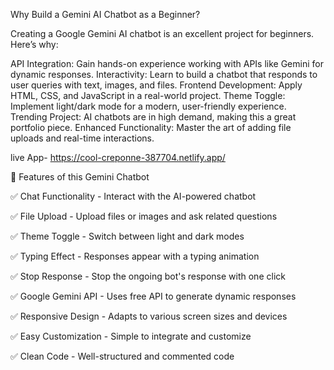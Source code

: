 Why Build a Gemini AI Chatbot as a Beginner?

Creating a Google Gemini AI chatbot is an excellent project for beginners. Here’s why:

API Integration: Gain hands-on experience working with APIs like Gemini for dynamic responses.
Interactivity: Learn to build a chatbot that responds to user queries with text, images, and files.
Frontend Development: Apply HTML, CSS, and JavaScript in a real-world project.
Theme Toggle: Implement light/dark mode for a modern, user-friendly experience.
Trending Project: AI chatbots are in high demand, making this a great portfolio piece.
Enhanced Functionality: Master the art of adding file uploads and real-time interactions.

live App- https://cool-creponne-387704.netlify.app/

🚀 Features of this Gemini Chatbot

✅ Chat Functionality - Interact with the AI-powered chatbot

✅ File Upload - Upload files or images and ask related questions

✅ Theme Toggle - Switch between light and dark modes

✅ Typing Effect - Responses appear with a typing animation

✅ Stop Response - Stop the ongoing bot's response with one click

✅ Google Gemini API - Uses free API to generate dynamic responses

✅ Responsive Design - Adapts to various screen sizes and devices

✅ Easy Customization - Simple to integrate and customize

✅ Clean Code - Well-structured and commented code
